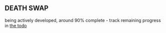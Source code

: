 ## DEATH SWAP

being actively developed, around 90% complete - track remaining progress in [the todo](TODO.md)
